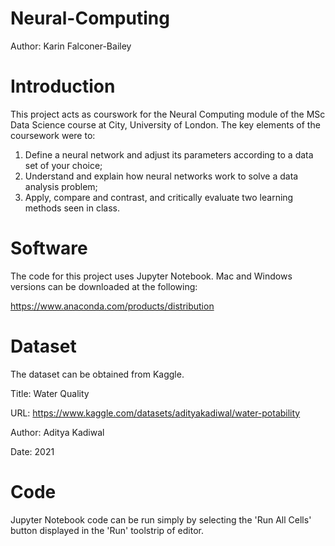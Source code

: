 # Neural-Computing
Author: Karin Falconer-Bailey

# Introduction
This project acts as courswork for the Neural Computing module of the MSc Data Science course at City, University of London. The key elements of the coursework were to:
1. Define a neural network and adjust its parameters according to a data set of your choice;
2. Understand and explain how neural networks work to solve a data analysis problem;
3. Apply, compare and contrast, and critically evaluate two learning methods seen in class.

# Software
The code for this project uses Jupyter Notebook. Mac and Windows versions can be downloaded at the following:

https://www.anaconda.com/products/distribution

# Dataset
The dataset can be obtained from Kaggle.

Title: Water Quality

URL: https://www.kaggle.com/datasets/adityakadiwal/water-potability

Author: Aditya Kadiwal

Date: 2021

# Code
Jupyter Notebook code can be run simply by selecting the 'Run All Cells' button displayed in the 'Run' toolstrip of editor.
